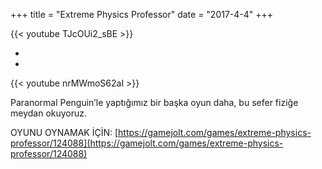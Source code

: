 ﻿+++
title = "Extreme Physics Professor"
date = "2017-4-4"
+++


{{< youtube TJcOUi2_sBE >}}

-  
- 

{{< youtube nrMWmoS62aI >}}

Paranormal Penguin’le yaptığımız bir başka oyun daha, bu sefer fiziğe meydan okuyoruz.

OYUNU OYNAMAK İÇİN: [https://gamejolt.com/games/extreme-physics-professor/124088](https://gamejolt.com/games/extreme-physics-professor/124088)


